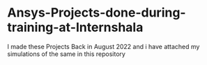# Ansys-Projects-done-during-training-at-Internshala
I made these Projects Back in August 2022 and i have attached my simulations of the same in this repository
